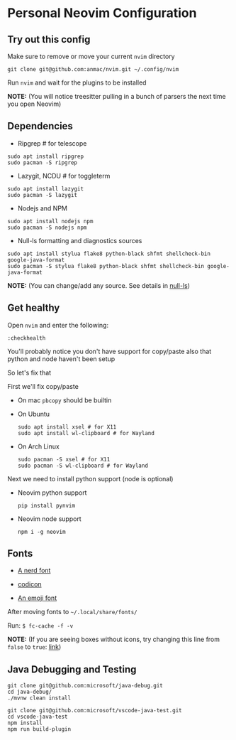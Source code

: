 # Personal Neovim Configuration

## Try out this config

Make sure to remove or move your current `nvim` directory

```
git clone git@github.com:anmac/nvim.git ~/.config/nvim
```

Run `nvim` and wait for the plugins to be installed

**NOTE:** (You will notice treesitter pulling in a bunch of parsers the next time you open Neovim)

## Dependencies

- Ripgrep # for telescope

```
sudo apt install ripgrep
sudo pacman -S ripgrep
```

- Lazygit, NCDU # for toggleterm

```
sudo apt install lazygit
sudo pacman -S lazygit
```

- Nodejs and NPM

```
sudo apt install nodejs npm
sudo pacman -S nodejs npm
```

- Null-ls formatting and diagnostics sources

```
sudo apt install stylua flake8 python-black shfmt shellcheck-bin google-java-format
sudo pacman -S stylua flake8 python-black shfmt shellcheck-bin google-java-format
```

**NOTE:** (You can change/add any source. See details in [null-ls]('https://github.com/jose-elias-alvarez/null-ls.nvim/blob/main/doc/BUILTINS.md']))

## Get healthy

Open `nvim` and enter the following:

```
:checkhealth
```

You'll probably notice you don't have support for copy/paste also that python and node haven't been setup

So let's fix that

First we'll fix copy/paste

- On mac `pbcopy` should be builtin

- On Ubuntu

  ```
  sudo apt install xsel # for X11
  sudo apt install wl-clipboard # for Wayland
  ```

- On Arch Linux

  ```
  sudo pacman -S xsel # for X11
  sudo pacman -S wl-clipboard # for Wayland
  ```

Next we need to install python support (node is optional)

- Neovim python support

  ```
  pip install pynvim
  ```

- Neovim node support

  ```
  npm i -g neovim
  ```

## Fonts

- [A nerd font](https://github.com/ryanoasis/nerd-fonts)

- [codicon](https://github.com/microsoft/vscode-codicons/raw/main/dist/codicon.ttf)
- [An emoji font](https://github.com/googlefonts/noto-emoji/blob/main/fonts/NotoColorEmoji.ttf)

After moving fonts to `~/.local/share/fonts/`

Run: `$ fc-cache -f -v`

**NOTE:** (If you are seeing boxes without icons, try changing this line from `false` to `true`: [link](https://github.com/ChristianChiarulli/nvim/blob/ac41efa237caf3a498077df19a3f31ca4b35caf3/lua/user/icons.lua#L5))

## Java Debugging and Testing

```
git clone git@github.com:microsoft/java-debug.git
cd java-debug/
./mvnw clean install
```

```
git clone git@github.com:microsoft/vscode-java-test.git
cd vscode-java-test
npm install
npm run build-plugin
```

